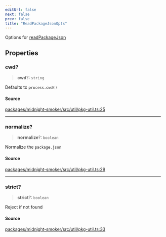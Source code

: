 ```yaml
---
editUrl: false
next: false
prev: false
title: "ReadPackageJsonOpts"
---
```


Options for [readPackageJson](/api/midnight-smoker/midnight-smoker/plugin/helpers/functions/readpackagejson/)

## Properties

### cwd?

> **cwd**?: `string`

Defaults to `process.cwd()`

#### Source

[packages/midnight-smoker/src/util/pkg-util.ts:25](https://github.com/boneskull/midnight-smoker/blob/417858b/packages/midnight-smoker/src/util/pkg-util.ts#L25)

***

### normalize?

> **normalize**?: `boolean`

Normalize the `package.json`

#### Source

[packages/midnight-smoker/src/util/pkg-util.ts:29](https://github.com/boneskull/midnight-smoker/blob/417858b/packages/midnight-smoker/src/util/pkg-util.ts#L29)

***

### strict?

> **strict**?: `boolean`

Reject if not found

#### Source

[packages/midnight-smoker/src/util/pkg-util.ts:33](https://github.com/boneskull/midnight-smoker/blob/417858b/packages/midnight-smoker/src/util/pkg-util.ts#L33)
